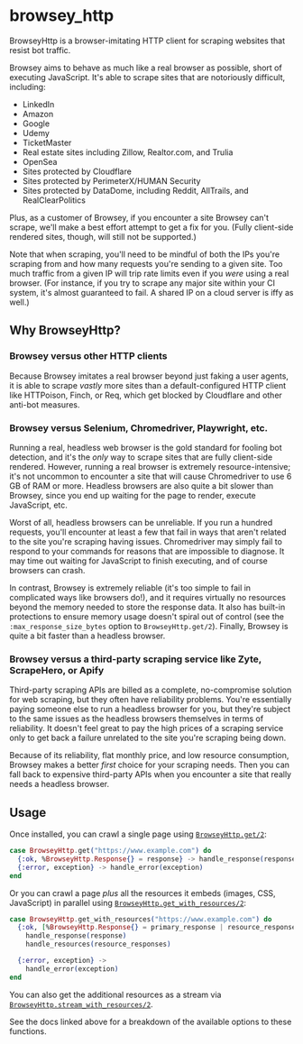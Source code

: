 # browsey_http

BrowseyHttp is a browser-imitating HTTP client for scraping websites that resist bot traffic.

Browsey aims to behave as much like a real browser as possible, short of executing JavaScript.
It's able to scrape sites that are notoriously difficult, including:

- LinkedIn
- Amazon
- Google
- Udemy
- TicketMaster
- Real estate sites including Zillow, Realtor.com, and Trulia
- OpenSea
- Sites protected by Cloudflare
- Sites protected by PerimeterX/HUMAN Security
- Sites protected by DataDome, including Reddit, AllTrails, and RealClearPolitics

Plus, as a customer of Browsey, if you encounter a site Browsey can't scrape, we'll make
a best effort attempt to get a fix for you. (Fully client-side rendered sites, though, will
still not be supported.)

Note that when scraping, you'll need to be mindful of both the IPs you're scraping from and
how many requests you're sending to a given site. Too much traffic from a given IP will trip
rate limits even if you *were* using a real browser. (For instance, if you try to scrape any
major site within your CI system, it's almost guaranteed to fail. A shared IP on a cloud
server is iffy as well.)

## Why BrowseyHttp?

### Browsey versus other HTTP clients

Because Browsey imitates a real browser beyond just faking a user agents, it is able to
scrape *vastly* more sites than a default-configured HTTP client like HTTPoison, Finch,
or Req, which get blocked by Cloudflare and other anti-bot measures.

### Browsey versus Selenium, Chromedriver, Playwright, etc.

Running a real, headless web browser is the gold standard for fooling bot detection, and
it's the *only* way to scrape sites that are fully client-side rendered. However, running
a real browser is extremely resource-intensive; it's not uncommon to encounter a site that
will cause Chromedriver to use 6 GB of RAM or more. Headless browsers are also quite a
bit slower than Browsey, since you end up waiting for the page to render, execute
JavaScript, etc.

Worst of all, headless browsers can be unreliable. If you run a hundred requests, you'll
encounter at least a few that fail in ways that aren't related to the site you're
scraping having issues. Chromedriver may simply fail to respond to your commands for
reasons that are impossible to diagnose. It may time out waiting for JavaScript to finish
executing, and of course browsers can crash.

In contrast, Browsey is extremely reliable (it's too simple to fail in complicated ways like
browsers do!), and it requires virtually no resources beyond the memory needed to store
the response data. It also has built-in protections to ensure memory usage doesn't
spiral out of control (see the `:max_response_size_bytes` option to `BrowseyHttp.get/2`).
Finally, Browsey is quite a bit faster than a headless browser.

### Browsey versus a third-party scraping service like Zyte, ScrapeHero, or Apify

Third-party scraping APIs are billed as a complete, no-compromise solution for web scraping,
but they often have reliability problems. You're essentially paying someone else to run
a headless browser for you, but they're subject to the same issues as the headless browsers
themselves in terms of reliability. It doesn't feel great to pay the high prices of a
scraping service only to get back a failure unrelated to the site you're scraping being down.

Because of its reliability, flat monthly price, and low resource consumption,
Browsey makes a better *first* choice for your scraping needs. Then you can fall back to
expensive third-party APIs when you encounter a site that really needs a headless browser.

## Usage

Once installed, you can crawl a single page using [`BrowseyHttp.get/2`](http://hexdocs.codecodeship.com/browsey_http/0.0.1/BrowseyHttp.html#get/2):

```elixir
case BrowseyHttp.get("https://www.example.com") do
  {:ok, %BrowseyHttp.Response{} = response} -> handle_response(response)
  {:error, exception} -> handle_error(exception)
end
```

Or you can crawl a page *plus* all the resources it embeds (images, CSS, JavaScript) 
in parallel using [`BrowseyHttp.get_with_resources/2`](http://hexdocs.codecodeship.com/browsey_http/0.0.1/BrowseyHttp.html#get_with_resources/2):

```elixir
case BrowseyHttp.get_with_resources("https://www.example.com") do
  {:ok, [%BrowseyHttp.Response{} = primary_response | resource_responses]} ->
    handle_response(response)
    handle_resources(resource_responses)

  {:error, exception} ->
    handle_error(exception)
end
```

You can also get the additional resources as a stream via [`BrowseyHttp.stream_with_resources/2`](http://hexdocs.codecodeship.com/browsey_http/0.0.1/BrowseyHttp.html#stream_with_resources/2).

See the docs linked above for a breakdown of the available options to these functions.
